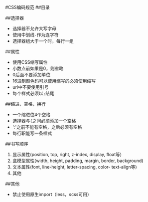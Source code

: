 #CSS编码规范
##目录

##选择器
* 选择器不允许大写字母
* 使用中划线`-`作为连字符
* 选择器组大于一个时，每行一组

##属性
* 使用CSS缩写属性
* 小数点前如果是0，则省略
* 0后面不要添加单位
* 16进制颜色码可以使用缩写的必须使用缩写
* url中不要使用引号
* 每个样式必须以`;`结尾

##缩进，空格，换行
* 一个缩进位4个空格
* 选择器与`{`之间必须添加一个空格
* ':'之前不能有空格，之后必须有空格
* 每行职能写一条样式

##书写顺序
1. 显示属性(position, top, right, z-index, display, float等)
2. 盒模型属性(width, height, padding, margin, border, background)
3. 文本属性(font, line-height, letter-spacing, color- text-align等)
4. 其他

##其他
* 禁止使用原生import（less，scss可用）
